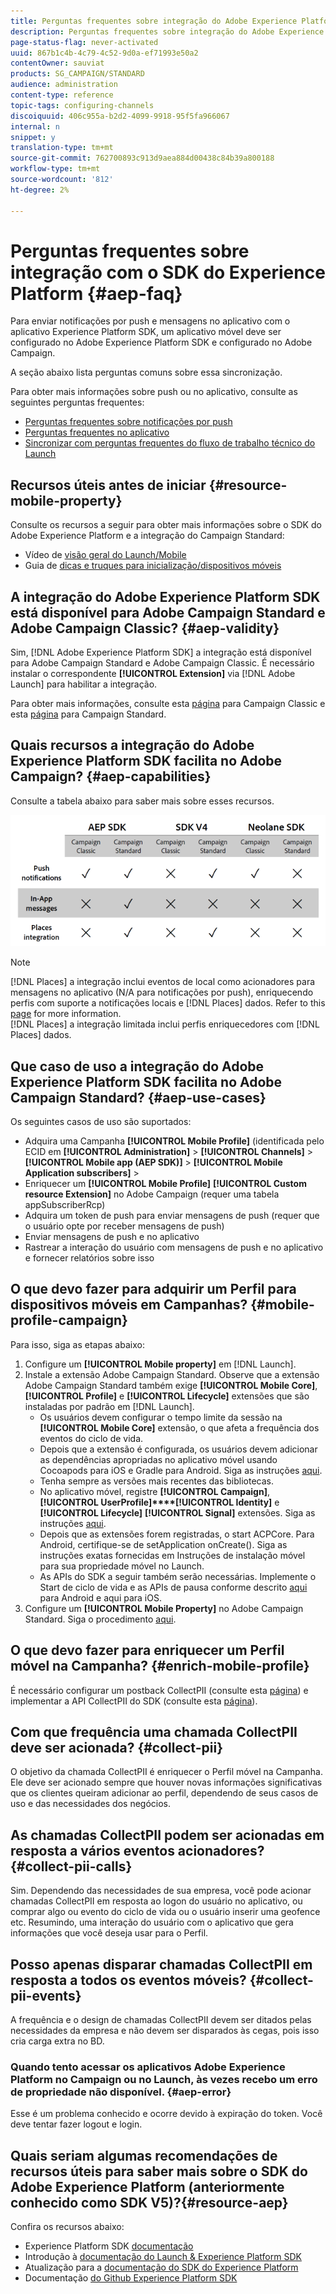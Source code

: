 ```yaml
---
title: Perguntas frequentes sobre integração do Adobe Experience Platform SDK e Adobe Campaign
description: Perguntas frequentes sobre integração do Adobe Experience Platform SDK e Adobe Campaign
page-status-flag: never-activated
uuid: 867b1c4b-4c79-4c52-9d0a-ef71993e50a2
contentOwner: sauviat
products: SG_CAMPAIGN/STANDARD
audience: administration
content-type: reference
topic-tags: configuring-channels
discoiquuid: 406c955a-b2d2-4099-9918-95f5fa966067
internal: n
snippet: y
translation-type: tm+mt
source-git-commit: 762700893c913d9aea884d00438c84b39a800188
workflow-type: tm+mt
source-wordcount: '812'
ht-degree: 2%

---
```



# Perguntas frequentes sobre integração com o SDK do Experience Platform {#aep-faq}

Para enviar notificações por push e mensagens no aplicativo com o aplicativo Experience Platform SDK, um aplicativo móvel deve ser configurado no Adobe Experience Platform SDK e configurado no Adobe Campaign.

A seção abaixo lista perguntas comuns sobre essa sincronização.

Para obter mais informações sobre push ou no aplicativo, consulte as seguintes perguntas frequentes:

* [Perguntas frequentes sobre notificações por push](../../channels/using/about-push-notifications.md#push-faq)
* [Perguntas frequentes no aplicativo](../../channels/using/about-push-notifications.md#in-app-faq)
* [Sincronizar com perguntas frequentes do fluxo de trabalho técnico do Launch](../../administration/using/syncwithlaunch-faq.md)

## Recursos úteis antes de iniciar {#resource-mobile-property}

Consulte os recursos a seguir para obter mais informações sobre o SDK do Adobe Experience Platform e a integração do Campaign Standard:

* Vídeo de [visão geral do Launch/Mobile](https://www.adobe.com/experience-platform/launch.html#acpl-mobile-video)
* Guia de [dicas e truques para inicialização/dispositivos móveis](https://www.adobe.com/content/dam/www/us/en/experience-platform/launch-tag-manager/pdfs/adobe-cloud-platform-launch-tips-and-tricks-sheet.pdf)

## A integração do Adobe Experience Platform SDK está disponível para Adobe Campaign Standard e Adobe Campaign Classic? {#aep-validity}

Sim, [!DNL Adobe Experience Platform SDK] a integração está disponível para Adobe Campaign Standard e Adobe Campaign Classic. É necessário instalar o correspondente **[!UICONTROL Extension]** via [!DNL Adobe Launch] para habilitar a integração.

Para obter mais informações, consulte esta [página](https://aep-sdks.gitbook.io/docs/using-mobile-extensions/adobe-campaignclassic) para Campaign Classic e esta [página](https://aep-sdks.gitbook.io/docs/using-mobile-extensions/adobe-campaign-standard) para Campaign Standard.

## Quais recursos a integração do Adobe Experience Platform SDK facilita no Adobe Campaign? {#aep-capabilities}

Consulte a tabela abaixo para saber mais sobre esses recursos.

![](assets/faq.png)

>[!NOTE]
>
>[!DNL Places] a integração inclui eventos de local como acionadores para mensagens no aplicativo (N/A para notificações por push), enriquecendo perfis com suporte a notificações locais e [!DNL Places] dados. Refer to this [page](../../channels/using/preparing-and-sending-an-in-app-message.md) for more information. <br>[!DNL Places] a integração limitada inclui perfis enriquecedores com [!DNL Places] dados.

## Que caso de uso a integração do Adobe Experience Platform SDK facilita no Adobe Campaign Standard? {#aep-use-cases}

Os seguintes casos de uso são suportados:

* Adquira uma Campanha **[!UICONTROL Mobile Profile]** (identificada pelo ECID em **[!UICONTROL Administration]** > **[!UICONTROL Channels]** > **[!UICONTROL Mobile app (AEP SDK)]** > **[!UICONTROL Mobile Application subscribers]** >
* Enriquecer um **[!UICONTROL Mobile Profile]** **[!UICONTROL Custom resource Extension]** no Adobe Campaign (requer uma tabela appSubscriberRcp)
* Adquira um token de push para enviar mensagens de push (requer que o usuário opte por receber mensagens de push)
* Enviar mensagens de push e no aplicativo
* Rastrear a interação do usuário com mensagens de push e no aplicativo e fornecer relatórios sobre isso

## O que devo fazer para adquirir um Perfil para dispositivos móveis em Campanhas? {#mobile-profile-campaign}

Para isso, siga as etapas abaixo:

1. Configure um **[!UICONTROL Mobile property]** em [!DNL Launch].
1. Instale a extensão Adobe Campaign Standard. Observe que a extensão Adobe Campaign Standard também exige **[!UICONTROL Mobile Core]**, **[!UICONTROL Profile]** e **[!UICONTROL Lifecycle]** extensões que são instaladas por padrão em [!DNL Launch].
   * Os usuários devem configurar o tempo limite da sessão na **[!UICONTROL Mobile Core]** extensão, o que afeta a frequência dos eventos do ciclo de vida.
   * Depois que a extensão é configurada, os usuários devem adicionar as dependências apropriadas no aplicativo móvel usando Cocoapods para iOS e Gradle para Android. Siga as instruções [aqui](https://aep-sdks.gitbook.io/docs/using-mobile-extensions/adobe-campaign-standard).
   * Tenha sempre as versões mais recentes das bibliotecas.
   * No aplicativo móvel, registre **[!UICONTROL Campaign]**, **[!UICONTROL UserProfile]****[!UICONTROL Identity]** e **[!UICONTROL Lifecycle]** **[!UICONTROL Signal]** extensões. Siga as instruções [aqui](https://aep-sdks.gitbook.io/docs/using-mobile-extensions/adobe-campaign-standard#register-the-campaign-standard-extension-with-mobile-core).
   * Depois que as extensões forem registradas, o start ACPCore. Para Android, certifique-se de setApplication onCreate(). Siga as instruções exatas fornecidas em Instruções de instalação móvel para sua propriedade móvel no Launch.
   * As APIs do SDK a seguir também serão necessárias. Implemente o Start de ciclo de vida e as APIs de pausa conforme descrito [aqui](https://aep-sdks.gitbook.io/docs/using-mobile-extensions/mobile-core/lifecycle/lifecycle-extension-in-android) para Android e aqui para iOS.
1. Configure um **[!UICONTROL Mobile Property]** no Adobe Campaign Standard. Siga o procedimento [aqui](../../administration/using/configuring-a-mobile-application.md#channel-specific-config).

## O que devo fazer para enriquecer um Perfil móvel na Campanha? {#enrich-mobile-profile}

É necessário configurar um postback CollectPII (consulte esta [página](https://helpx.adobe.com/campaign/kb/config-app-in-launch.html#PIIpostback)) e implementar a API CollectPII do SDK (consulte esta [página](https://aep-sdks.gitbook.io/docs/using-mobile-extensions/mobile-core/mobile-core-api-reference#collect-pii)).

## Com que frequência uma chamada CollectPII deve ser acionada? {#collect-pii}

O objetivo da chamada CollectPII é enriquecer o Perfil móvel na Campanha. Ele deve ser acionado sempre que houver novas informações significativas que os clientes queiram adicionar ao perfil, dependendo de seus casos de uso e das necessidades dos negócios.

## As chamadas CollectPII podem ser acionadas em resposta a vários eventos acionadores? {#collect-pii-calls}

Sim. Dependendo das necessidades de sua empresa, você pode acionar chamadas CollectPII em resposta ao logon do usuário no aplicativo, ou comprar algo ou evento do ciclo de vida ou o usuário inserir uma geofence etc. Resumindo, uma interação do usuário com o aplicativo que gera informações que você deseja usar para o Perfil.

## Posso apenas disparar chamadas CollectPII em resposta a todos os eventos móveis? {#collect-pii-events}

A frequência e o design de chamadas CollectPII devem ser ditados pelas necessidades da empresa e não devem ser disparados às cegas, pois isso cria carga extra no BD.

### Quando tento acessar os aplicativos Adobe Experience Platform no Campaign ou no Launch, às vezes recebo um erro de propriedade não disponível. {#aep-error}

Esse é um problema conhecido e ocorre devido à expiração do token. Você deve tentar fazer logout e login.

## Quais seriam algumas recomendações de recursos úteis para saber mais sobre o SDK do Adobe Experience Platform (anteriormente conhecido como SDK V5)?{#resource-aep}

Confira os recursos abaixo:

* Experience Platform SDK [documentação](https://aep-sdks.gitbook.io/docs/)
* Introdução à [documentação do Launch &amp; Experience Platform SDK](https://aep-sdks.gitbook.io/docs/getting-started/create-a-mobile-property)
* Atualização para a [documentação do SDK do Experience Platform](https://aep-sdks.gitbook.io/docs/resources/upgrading-to-aep)
* Documentação [do Github Experience Platform SDK](https://github.com/Adobe-Marketing-Cloud/acp-sdks/)
